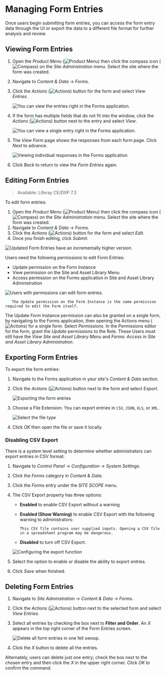 # Managing Form Entries

Once users begin submitting form entries, you can access the form entry data through the UI or export the data to a different file format for further analysis and review.

## Viewing Form Entries

1. Open the _Product Menu_ (![Product Menu](../../../images/icon-product-menu.png)) then click the compass icon (![Compass](../../../images/icon-compass.png)) on the _Site Administration_ menu. Select the site where the form was created.
1. Navigate to _Content & Data_ &rarr; _Forms_.
1. Click the _Actions_ (![Actions](../../../images/icon-actions.png)) button for the form and select _View Entries_.

    ![You can view the entries right in the Forms application. ](./managing-form-entries/images/01.png)

1. If the form has multiple fields that do not fit into the window, click the *Actions* (![Actions](../../../images/icon-actions.png)) button next to the entry and select *View*.

    ![You can view a single entry right in the Forms application.](./managing-form-entries/images/02.png)

1. The _View Form_ page shows the responses from each form page. Click *Next* to advance.

    ![Viewing individual responses in the Forms application.](./managing-form-entries/images/03.png)

1. Click _Back_ to return to view the _Form Entries_ again.

## Editing Form Entries

> Available: Liferay CE/DXP 7.3

To edit form entries:

1. Open the _Product Menu_ (![Product Menu](../../../images/icon-product-menu.png)) then click the compass icon (![Compass](../../../images/icon-compass.png)) on the _Site Administration_ menu. Select the site where the form was created.
1. Navigate to _Content & Data_ &rarr; _Forms_.
1. Click the _Actions_ (![Actions](../../../images/icon-actions.png)) button for the form and select _Edit_.
1. Once you finish editing, click _Submit_.

![Updated Form Entries have an incrementally higher version.](./managing-form-entries/images/10.png)

Users need the following permissions to edit Form Entries: 

- Update permission on the Form Instance
- View permission on the Site and Asset Library Menu
- Access permission on the Forms application in Site and Asset Library Administration

![Users with permissions can edit form entries.](./managing-form-entries/images/09.png)

```note::
   The Update permission on the Form Instance is the same permission required to edit the Form itself.
```

The Update Form Instance permission can also be granted on a single form, by navigating to the Forms application, then opening the Actions menu (![Actions](../../../images/icon-actions.png)) for a single form. Select _Permissions_. In the Permissions editor for the form, grant the _Update_ permissions to the Role. These Users must still have the _View Site and Asset Library Menu_ and _Forms: Access in Site and Asset Library Administration_.

## Exporting Form Entries

To export the form entries:

1. Navigate to the Forms application in your site's _Content & Data_ section.
1. Click the *Actions* (![Actions](../../../images/icon-actions.png)) button next to the form and select *Export*.

    ![Exporting the form entries](./managing-form-entries/images/04.png)

1. Choose a File Extension. You can export entries in `CSV`, `JSON`, `XLS`, or `XML`.

    ![Select the file type](./managing-form-entries/images/05.png)

1. Click *OK* then open the file or save it locally.

### Disabling CSV Export

There is a system level setting to determine whether administrators can export entries in CSV format:

1. Navigate to _Control Panel_ &rarr; _Configuration_ &rarr; _System Settings_.
1. Click the _Forms_ category in _Content & Data_.
1. Click the _Forms_ entry under the _SITE SCOPE_ menu.
1. The CSV Export property has three options:

    * **Enabled** to enable CSV Export without a warning
    * **Enabled (Show Warning)** to enable CSV Export with the following warning to administrators:

        `This CSV file contains user supplied inputs. Opening a CSV file in a spreadsheet program may be dangerous.`

    * **Disabled** to turn off CSV Export.

   ![Configuring the export function](./managing-form-entries/images/06.png)

1. Select the option to enable or disable the ability to export entries.
1. Click _Save_ when finished.

## Deleting Form Entries

1. Navigate to _Site Adminstration_ &rarr; _Content & Data_ &rarr; _Forms_.
1. Click the _Actions_ (![Actions](../../../images/icon-actions.png)) button next to the selected form and select _View Entries_.
1. Select all entries by checking the box next to **Filter and Order**. An _X_ appears in the top right corner of the Form Entries screen.

    ![Delete all form entries in one fell swoop.](./managing-form-entries/images/07.png)

1. Click the _X_ button to delete all the entries.

Alternately, users can delete just one entry; check the box next to the chosen entry and then click the _X_ in the upper right corner. Click _OK_ to confirm the command.
